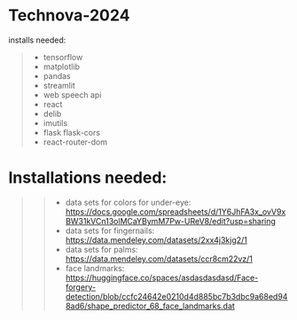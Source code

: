 # Technova-2024
installs needed:
> - tensorflow
> - matplotlib
> - pandas
> - streamlit
> - web speech api
> - react
> - delib
> - imutils
> - flask flask-cors
> - react-router-dom

# Installations needed:
>> - data sets for colors for under-eye: https://docs.google.com/spreadsheets/d/1Y6JhFA3x_ovV9xBW31kVCn13olMCaYBymM7Pw-UReV8/edit?usp=sharing
>> - data sets for fingernails: https://data.mendeley.com/datasets/2xx4j3kjg2/1
>> - data sets for palms: https://data.mendeley.com/datasets/ccr8cm22vz/1
>> - face landmarks: https://huggingface.co/spaces/asdasdasdasd/Face-forgery-detection/blob/ccfc24642e0210d4d885bc7b3dbc9a68ed948ad6/shape_predictor_68_face_landmarks.dat
